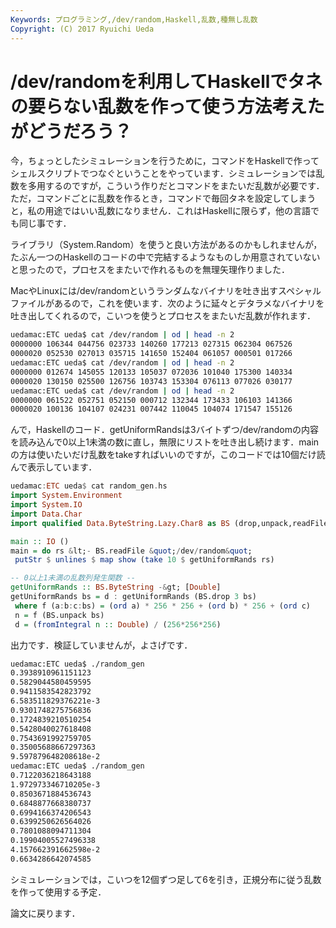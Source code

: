 ```yaml
---
Keywords: プログラミング,/dev/random,Haskell,乱数,種無し乱数
Copyright: (C) 2017 Ryuichi Ueda
---
```


# <!--:ja-->/dev/randomを利用してHaskellでタネの要らない乱数を作って使う方法考えたがどうだろう？<!--:-->
<!--:ja-->今，ちょっとしたシミュレーションを行うために，コマンドをHaskellで作ってシェルスクリプトでつなぐということをやっています．シミュレーションでは乱数を多用するのですが，こういう作りだとコマンドをまたいだ乱数が必要です．ただ，コマンドごとに乱数を作るとき，コマンドで毎回タネを設定してしまうと，私の用途ではいい乱数になりません．これはHaskellに限らず，他の言語でも同じ事です．

<!--:--><!--more--><!--:ja-->

ライブラリ（System.Random）を使うと良い方法があるのかもしれませんが，たぶん一つのHaskellのコードの中で完結するようなものしか用意されていないと思ったので，プロセスをまたいで作れるものを無理矢理作りました．

MacやLinuxには/dev/randomというランダムなバイナリを吐き出すスペシャルファイルがあるので，これを使います．次のように延々とデタラメなバイナリを吐き出してくれるので，こいつを使うとプロセスをまたいだ乱数が作れます．

```bash
uedamac:ETC ueda$ cat /dev/random | od | head -n 2 
0000000 106344 044756 023733 140260 177213 027315 062304 067526
0000020 052530 027013 035715 141650 152404 061057 000501 017266
uedamac:ETC ueda$ cat /dev/random | od | head -n 2 
0000000 012674 145055 120133 105037 072036 101040 175300 140334
0000020 130150 025500 126756 103743 153304 076113 077026 030177
uedamac:ETC ueda$ cat /dev/random | od | head -n 2 
0000000 061522 052751 052150 000712 132344 173433 106103 141366
0000020 100136 104107 024231 007442 110045 104074 171547 155126
```

んで，Haskellのコード．getUniformRandsは3バイトずつ/dev/randomの内容を読み込んで0以上1未満の数に直し，無限にリストを吐き出し続けます．mainの方は使いたいだけ乱数をtakeすればいいのですが，このコードでは10個だけ読んで表示しています．


```hs
uedamac:ETC ueda$ cat random_gen.hs 
import System.Environment
import System.IO
import Data.Char
import qualified Data.ByteString.Lazy.Char8 as BS (drop,unpack,readFile,ByteString)

main :: IO () 
main = do rs &lt;- BS.readFile &quot;/dev/random&quot;
 putStr $ unlines $ map show (take 10 $ getUniformRands rs)

-- 0以上1未満の乱数列発生関数 --
getUniformRands :: BS.ByteString -&gt; [Double]
getUniformRands bs = d : getUniformRands (BS.drop 3 bs)
 where f (a:b:c:bs) = (ord a) * 256 * 256 + (ord b) * 256 + (ord c)
 n = f (BS.unpack bs)
 d = (fromIntegral n :: Double) / (256*256*256)
```

出力です．検証していませんが，よさげです．

```bash
uedamac:ETC ueda$ ./random_gen 
0.3938910961151123
0.5829044580459595
0.9411583542823792
6.583511829376221e-3
0.9301748275756836
0.1724839210510254
0.5428040027618408
0.7543691992759705
0.35005688667297363
9.597879648208618e-2
uedamac:ETC ueda$ ./random_gen 
0.7122036218643188
1.972973346710205e-3
0.8503671884536743
0.6848877668380737
0.6994166374206543
0.6399250626564026
0.7801088094711304
0.19904005527496338
4.157662391662598e-2
0.6634286642074585
```

シミュレーションでは，こいつを12個ずつ足して6を引き，正規分布に従う乱数を作って使用する予定．


論文に戻ります．<!--:-->
